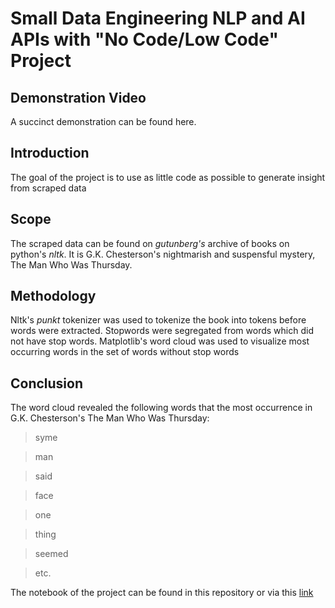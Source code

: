 # Small Data Engineering NLP and AI APIs with "No Code/Low Code" Project

## Demonstration Video
A succinct demonstration can be found here.

## Introduction
The goal of the project is to use as little code as possible to generate insight from scraped data

## Scope
The scraped data can be found on *gutunberg's* archive of books on python's *nltk*. It is G.K. Chesterson's nightmarish and suspensful mystery, The Man Who Was Thursday. 

## Methodology
Nltk's *punkt* tokenizer was used to tokenize the book into tokens before words were extracted. Stopwords were segregated from words which did not have stop words. Matplotlib's word cloud was used to visualize most occurring words in the set of words without stop words

## Conclusion
The word cloud revealed the following words that the most occurrence in G.K. Chesterson's The Man Who Was Thursday:

>syme

>man

>said

>face

>one

>thing

>seemed

>etc.

The notebook of the project can be found in this repository or via this [link](https://github.com/johnowusuduah/No_Code_Low_Code_NLP_Project/blob/main/NLPNoCodeLowCodeNotebook.ipynb)





